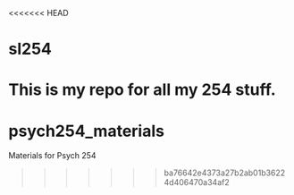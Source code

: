 <<<<<<< HEAD
# sl254
This is my repo for all my 254 stuff.
=======
# psych254_materials
Materials for Psych 254
>>>>>>> ba76642e4373a27b2ab01b36224d406470a34af2
